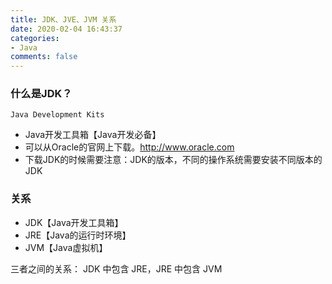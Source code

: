 ```yaml
---
title: JDK、JVE、JVM 关系
date: 2020-02-04 16:43:37
categories:
- Java
comments: false
---
```


### 什么是JDK？

`Java Development Kits`

* Java开发工具箱【Java开发必备】
* 可以从Oracle的官网上下载。http://www.oracle.com
* 下载JDK的时候需要注意：JDK的版本，不同的操作系统需要安装不同版本的JDK

<!-- more -->

### 关系
 * JDK【Java开发工具箱】
 * JRE【Java的运行时环境】
 * JVM【Java虚拟机】

三者之间的关系： JDK 中包含 JRE，JRE 中包含 JVM